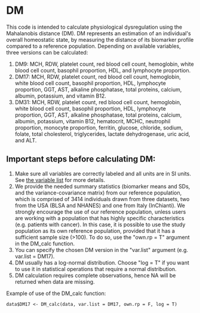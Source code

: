 # DM

This code is intended to calculate physiological dysregulation using the Mahalanobis distance (DM). DM represents an estimation of an individual's overall homeostatic state, by measuring the distance of its biomarker profile compared to a reference population. Depending on available variables, three versions can be calculated:
1. DM9: MCH, RDW, platelet count, red blood cell count, hemoglobin, white blood cell count, basophil proportion, HDL, and lymphocyte proportion.
2. DM17: MCH, RDW, platelet count, red blood cell count, hemoglobin, white blood cell count, basophil proportion, HDL, lymphocyte proportion, GGT, AST, alkaline phosphatase, total proteins, calcium, albumin, potassium, and vitamin B12.
3. DM31: MCH, RDW, platelet count, red blood cell count, hemoglobin, white blood cell count, basophil proportion, HDL, lymphocyte proportion, GGT, AST, alkaline phosphatase, total proteins, calcium, albumin, potassium, vitamin B12, hematocrit, MCHC, neutrophil proportion, monocyte proportion, ferritin, glucose, chloride, sodium, folate, total cholesterol, triglycerides, lactate dehydrogenase, uric acid, and ALT.

## Important steps before calculating DM:
1. Make sure all variables are correctly labeled and all units are in SI units. See [the variable list](https://github.com/cohenaginglab/DM/blob/6262be62e8cfa90df7d1f1393f1ba48d991d2458/Variable%20units.pdf) for more details.
2. We provide the needed summary statistics (biomarker means and SDs, and the variance-covariance matrix) from our reference population, which is comprised of 3414 individuals drawn from three datasets, two from the USA (BLSA and NHANES) and one from Italy (InChianti). We strongly encourage the use of our reference population, unless users are working with a population that has highly specific characteristics (e.g. patients with cancer). In this case, it is possible to use the study population as its own reference population, provided that it has a sufficient sample size (>100). To do so, use the "own.rp = T" argument in the DM_calc function.
3. You can specify the chosen DM version in the "var.list" argument (e.g. var.list = DM17).
4. DM usually has a log-normal distribution. Choose "log = T" if you want to use it in statistical operations that require a normal distribution.
5. DM calculation requires complete observations, hence NA will be returned when data are missing.

Example of use of the DM_calc function:
```
data$DM17 <- DM_calc(data, var.list = DM17, own.rp = F, log = T)
```
